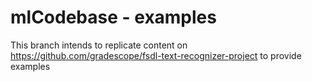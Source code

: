 # mlCodebase - examples

This branch intends to replicate content on https://github.com/gradescope/fsdl-text-recognizer-project to provide examples
